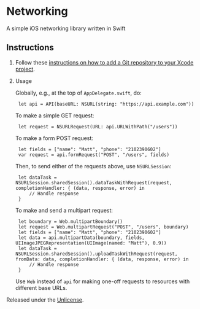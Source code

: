 # Networking

A simple iOS networking library written in Swift

## Instructions

1. Follow these [instructions on how to add a Git repository to your Xcode project][1].

2. Usage

    Globally, e.g., at the top of `AppDelegate.swift`, do:

        let api = API(baseURL: NSURL(string: "https://api.example.com"))

    To make a simple GET request:

        let request = NSURLRequest(URL: api.URLWithPath("/users"))

    To make a form POST request:

        let fields = ["name": "Matt", "phone": "2102390602"]
        var request = api.formRequest("POST", "/users", fields)

    Then, to send either of the requests above, use `NSURLSession`:

        let dataTask = NSURLSession.sharedSession().dataTaskWithRequest(request, completionHandler: { (data, response, error) in
            // Handle response
        }

    To make and send a multipart request:

        let boundary = Web.multipartBoundary()
        let request = Web.multipartRequest("POST", "/users", boundary)
        let fields = ["name": "Matt", "phone": "2102390602"]
        let data = api.multipartData(boundary, fields, UIImageJPEGRepresentation(UIImage(named: "Matt"), 0.9))
        let dataTask = NSURLSession.sharedSession().uploadTaskWithRequest(request, fromData: data, completionHandler: { (data, response, error) in
            // Handle response
        }

    Use `Web` instead of `api` for making one-off requests to resources with different base URLs.

Released under the [Unlicense][2].


[1]: https://github.com/acani/Libraries
[2]: http://unlicense.org
